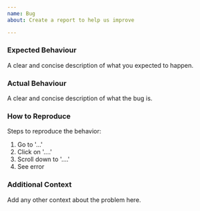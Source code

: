 ```yaml
---
name: Bug
about: Create a report to help us improve

---
```


### Expected Behaviour
A clear and concise description of what you expected to happen.

### Actual Behaviour
A clear and concise description of what the bug is.

### How to Reproduce
Steps to reproduce the behavior:

1. Go to '...'
2. Click on '....'
3. Scroll down to '....'
4. See error

### Additional Context
Add any other context about the problem here.
